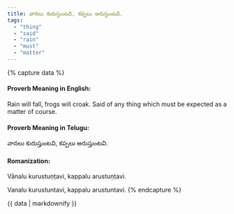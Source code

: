 ```yaml
---
title: వానలు కురుస్తుంటవి, కప్పలు అరుస్తుంటవి.
tags:
  - "thing"
  - "said"
  - "rain"
  - "must"
  - "matter"
---
```


{% capture data %}
#### Proverb Meaning in English:
Rain will fall, frogs will croak.
Said of any thing which must be expected as a matter of course.

#### Proverb Meaning in Telugu:
వానలు కురుస్తుంటవి, కప్పలు అరుస్తుంటవి.

#### Romanization:
Vānalu kurustuṇṭavi, kappalu arustuṇṭavi.

Vanalu kurustuntavi, kappalu arustuntavi.
{% endcapture %}

{{ data | markdownify }}


